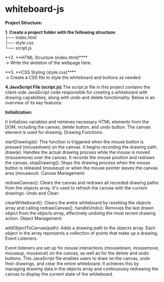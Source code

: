 # whiteboard-js
**Project Structure:**

**1. Create a project folder with the following structure:**<br />
   ├── index.html<br />
   ├── style.css<br />
   └── script.js<br />

**2. **HTML Structure (index.html)****<br />
   -> Write the skeleton of the webpage here.

**3. **CSS Styling (style.css)****<br />
   -> Create a CSS file to style the whiteboard and buttons as needed.
   
**4.JavaScript File (script.js)**
  The script.js file in this project contains the client-side JavaScript code responsible for creating a whiteboard with drawing capabilities, along with undo and delete functionality. Below is an overview of   its key features:
  
 **Initialization:**
  
  It initializes variables and retrieves necessary HTML elements from the DOM, including the canvas, delete button, and undo button.
  The canvas element is used for drawing.
  Drawing Functions:
  
  startDrawing(e): This function is triggered when the mouse button is pressed (mousedown) on the canvas. It begins recording the drawing path.
  draw(e): Handles the actual drawing process while the mouse is moved (mousemove) over the canvas. It records the mouse position and redraws the canvas.
  stopDrawing(): Stops the drawing process when the mouse button is released (mouseup) or when the mouse pointer leaves the canvas area (mouseout).
  Canvas Management:
  
  redrawCanvas(): Clears the canvas and redraws all recorded drawing paths from the objects array. It's used to refresh the canvas with the current drawings.
  Undo and Clear:
  
  clearWhiteboard(): Clears the entire whiteboard by resetting the objects array and calling redrawCanvas().
  handleUndo(): Removes the last drawn object from the objects array, effectively undoing the most recent drawing action.
  Object Management:
  
  addObjectToCanvas(path): Adds a drawing path to the objects array. Each object in the array represents a collection of points that make up a drawing.
  Event Listeners:
  
  Event listeners are set up for mouse interactions (mousedown, mousemove, mouseup, mouseout) on the canvas, as well as for the delete and undo buttons.
  This JavaScript file enables users to draw on the canvas, undo their drawings, and clear the entire whiteboard. It achieves this by managing drawing data in the objects array and continuously redrawing the    canvas to display the current state of the whiteboard.


